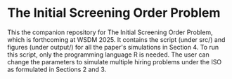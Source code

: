 # The Initial Screening Order Problem

This the companion repository for The Initial Screening Order Problem, which is forthcoming at WSDM 2025. It contains the script (under src/) and figures (under output/) for all the paper's simulations in Section 4.
To run this script, only the programming language R is needed. The user can change the parameters to simulate multiple hiring problems under the ISO as formulated in Sections 2 and 3.

